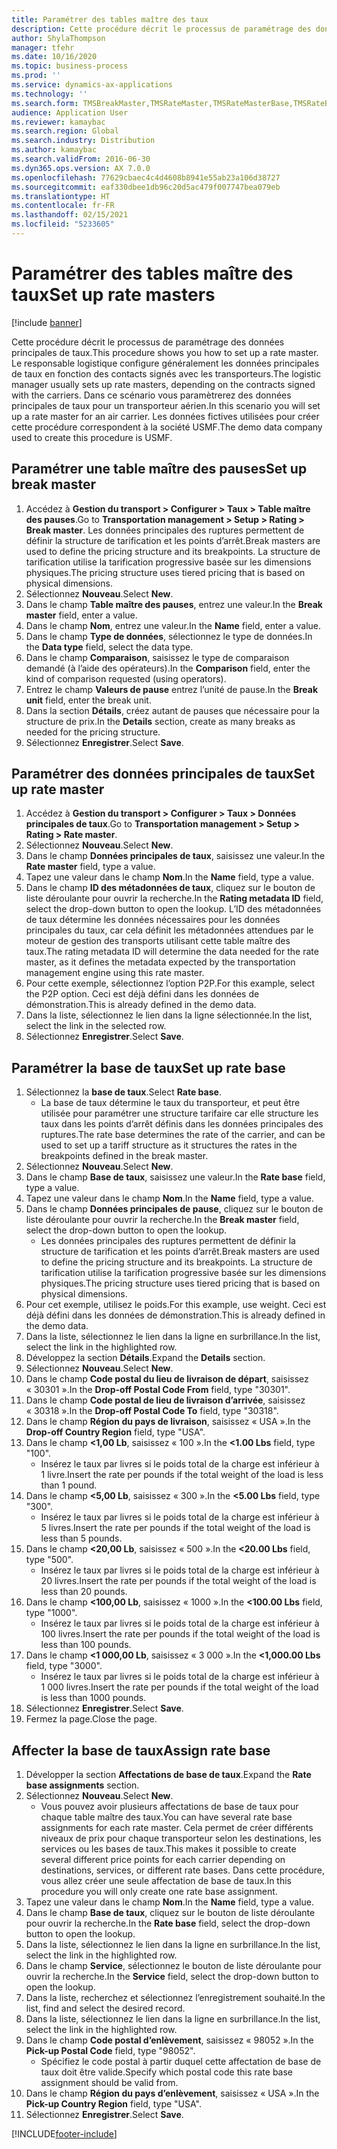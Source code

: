 ```yaml
---
title: Paramétrer des tables maître des taux
description: Cette procédure décrit le processus de paramétrage des données principales de taux.
author: ShylaThompson
manager: tfehr
ms.date: 10/16/2020
ms.topic: business-process
ms.prod: ''
ms.service: dynamics-ax-applications
ms.technology: ''
ms.search.form: TMSBreakMaster,TMSRateMaster,TMSRateMasterBase,TMSRateBaseType, TMSRouteWorkbench
audience: Application User
ms.reviewer: kamaybac
ms.search.region: Global
ms.search.industry: Distribution
ms.author: kamaybac
ms.search.validFrom: 2016-06-30
ms.dyn365.ops.version: AX 7.0.0
ms.openlocfilehash: 77629cbaec4c4d4608b8941e55ab23a106d38727
ms.sourcegitcommit: eaf330dbee1db96c20d5ac479f007747bea079eb
ms.translationtype: HT
ms.contentlocale: fr-FR
ms.lasthandoff: 02/15/2021
ms.locfileid: "5233605"
---
```

# <a name="set-up-rate-masters"></a><span data-ttu-id="404ce-103">Paramétrer des tables maître des taux</span><span class="sxs-lookup"><span data-stu-id="404ce-103">Set up rate masters</span></span>

[!include [banner](../../includes/banner.md)]

<span data-ttu-id="404ce-104">Cette procédure décrit le processus de paramétrage des données principales de taux.</span><span class="sxs-lookup"><span data-stu-id="404ce-104">This procedure shows you how to set up a rate master.</span></span> <span data-ttu-id="404ce-105">Le responsable logistique configure généralement les données principales de taux en fonction des contacts signés avec les transporteurs.</span><span class="sxs-lookup"><span data-stu-id="404ce-105">The logistic manager usually sets up rate masters, depending on the contracts signed with the carriers.</span></span> <span data-ttu-id="404ce-106">Dans ce scénario vous paramètrerez des données principales de taux pour un transporteur aérien.</span><span class="sxs-lookup"><span data-stu-id="404ce-106">In this scenario you will set up a rate master for an air carrier.</span></span> <span data-ttu-id="404ce-107">Les données fictives utilisées pour créer cette procédure correspondent à la société USMF.</span><span class="sxs-lookup"><span data-stu-id="404ce-107">The demo data company used to create this procedure is USMF.</span></span>

## <a name="set-up-break-master"></a><span data-ttu-id="404ce-108">Paramétrer une table maître des pauses</span><span class="sxs-lookup"><span data-stu-id="404ce-108">Set up break master</span></span>

1. <span data-ttu-id="404ce-109">Accédez à **Gestion du transport > Configurer > Taux > Table maître des pauses**.</span><span class="sxs-lookup"><span data-stu-id="404ce-109">Go to **Transportation management > Setup > Rating > Break master**.</span></span> <span data-ttu-id="404ce-110">Les données principales des ruptures permettent de définir la structure de tarification et les points d’arrêt.</span><span class="sxs-lookup"><span data-stu-id="404ce-110">Break masters are used to define the pricing structure and its breakpoints.</span></span> <span data-ttu-id="404ce-111">La structure de tarification utilise la tarification progressive basée sur les dimensions physiques.</span><span class="sxs-lookup"><span data-stu-id="404ce-111">The pricing structure uses tiered pricing that is based on physical dimensions.</span></span>  
1. <span data-ttu-id="404ce-112">Sélectionnez **Nouveau**.</span><span class="sxs-lookup"><span data-stu-id="404ce-112">Select **New**.</span></span>
1. <span data-ttu-id="404ce-113">Dans le champ **Table maître des pauses**, entrez une valeur.</span><span class="sxs-lookup"><span data-stu-id="404ce-113">In the **Break master** field, enter a value.</span></span>
1. <span data-ttu-id="404ce-114">Dans le champ **Nom**, entrez une valeur.</span><span class="sxs-lookup"><span data-stu-id="404ce-114">In the **Name** field, enter a value.</span></span>
1. <span data-ttu-id="404ce-115">Dans le champ **Type de données**, sélectionnez le type de données.</span><span class="sxs-lookup"><span data-stu-id="404ce-115">In the **Data type** field, select the data type.</span></span>
1. <span data-ttu-id="404ce-116">Dans le champ **Comparaison**, saisissez le type de comparaison demandé (à l’aide des opérateurs).</span><span class="sxs-lookup"><span data-stu-id="404ce-116">In the **Comparison** field, enter the kind of comparison requested (using operators).</span></span>
1. <span data-ttu-id="404ce-117">Entrez le champ **Valeurs de pause** entrez l’unité de pause.</span><span class="sxs-lookup"><span data-stu-id="404ce-117">In the **Break unit** field, enter the break unit.</span></span>
1. <span data-ttu-id="404ce-118">Dans la section **Détails**, créez autant de pauses que nécessaire pour la structure de prix.</span><span class="sxs-lookup"><span data-stu-id="404ce-118">In the **Details** section, create as many breaks as needed for the pricing structure.</span></span>
1. <span data-ttu-id="404ce-119">Sélectionnez **Enregistrer**.</span><span class="sxs-lookup"><span data-stu-id="404ce-119">Select **Save**.</span></span>

## <a name="set-up-rate-master"></a><span data-ttu-id="404ce-120">Paramétrer des données principales de taux</span><span class="sxs-lookup"><span data-stu-id="404ce-120">Set up rate master</span></span>

1. <span data-ttu-id="404ce-121">Accédez à **Gestion du transport > Configurer > Taux > Données principales de taux**.</span><span class="sxs-lookup"><span data-stu-id="404ce-121">Go to **Transportation management > Setup > Rating > Rate master**.</span></span>
1. <span data-ttu-id="404ce-122">Sélectionnez **Nouveau**.</span><span class="sxs-lookup"><span data-stu-id="404ce-122">Select **New**.</span></span>
1. <span data-ttu-id="404ce-123">Dans le champ **Données principales de taux**, saisissez une valeur.</span><span class="sxs-lookup"><span data-stu-id="404ce-123">In the **Rate master** field, type a value.</span></span>
1. <span data-ttu-id="404ce-124">Tapez une valeur dans le champ **Nom**.</span><span class="sxs-lookup"><span data-stu-id="404ce-124">In the **Name** field, type a value.</span></span>
1. <span data-ttu-id="404ce-125">Dans le champ **ID des métadonnées de taux**, cliquez sur le bouton de liste déroulante pour ouvrir la recherche.</span><span class="sxs-lookup"><span data-stu-id="404ce-125">In the **Rating metadata ID** field, select the drop-down button to open the lookup.</span></span> <span data-ttu-id="404ce-126">L’ID des métadonnées de taux détermine les données nécessaires pour les données principales du taux, car cela définit les métadonnées attendues par le moteur de gestion des transports utilisant cette table maître des taux.</span><span class="sxs-lookup"><span data-stu-id="404ce-126">The rating metadata ID will determine the data needed for the rate master, as it defines the metadata expected by the transportation management engine using this rate master.</span></span>  
1. <span data-ttu-id="404ce-127">Pour cette exemple, sélectionnez l’option P2P.</span><span class="sxs-lookup"><span data-stu-id="404ce-127">For this example, select the P2P option.</span></span> <span data-ttu-id="404ce-128">Ceci est déjà défini dans les données de démonstration.</span><span class="sxs-lookup"><span data-stu-id="404ce-128">This is already defined in the demo data.</span></span>
1. <span data-ttu-id="404ce-129">Dans la liste, sélectionnez le lien dans la ligne sélectionnée.</span><span class="sxs-lookup"><span data-stu-id="404ce-129">In the list, select the link in the selected row.</span></span>
1. <span data-ttu-id="404ce-130">Sélectionnez **Enregistrer**.</span><span class="sxs-lookup"><span data-stu-id="404ce-130">Select **Save**.</span></span>

## <a name="set-up-rate-base"></a><span data-ttu-id="404ce-131">Paramétrer la base de taux</span><span class="sxs-lookup"><span data-stu-id="404ce-131">Set up rate base</span></span>

1. <span data-ttu-id="404ce-132">Sélectionnez la **base de taux**.</span><span class="sxs-lookup"><span data-stu-id="404ce-132">Select **Rate base**.</span></span>
    * <span data-ttu-id="404ce-133">La base de taux détermine le taux du transporteur, et peut être utilisée pour paramétrer une structure tarifaire car elle structure les taux dans les points d’arrêt définis dans les données principales des ruptures.</span><span class="sxs-lookup"><span data-stu-id="404ce-133">The rate base determines the rate of the carrier, and can be used to set up a tariff structure as it structures the rates in the breakpoints defined in the break master.</span></span>  
2. <span data-ttu-id="404ce-134">Sélectionnez **Nouveau**.</span><span class="sxs-lookup"><span data-stu-id="404ce-134">Select **New**.</span></span>
3. <span data-ttu-id="404ce-135">Dans le champ **Base de taux**, saisissez une valeur.</span><span class="sxs-lookup"><span data-stu-id="404ce-135">In the **Rate base** field, type a value.</span></span>
4. <span data-ttu-id="404ce-136">Tapez une valeur dans le champ **Nom**.</span><span class="sxs-lookup"><span data-stu-id="404ce-136">In the **Name** field, type a value.</span></span>
5. <span data-ttu-id="404ce-137">Dans le champ **Données principales de pause**, cliquez sur le bouton de liste déroulante pour ouvrir la recherche.</span><span class="sxs-lookup"><span data-stu-id="404ce-137">In the **Break master** field, select the drop-down button to open the lookup.</span></span>
    * <span data-ttu-id="404ce-138">Les données principales des ruptures permettent de définir la structure de tarification et les points d’arrêt.</span><span class="sxs-lookup"><span data-stu-id="404ce-138">Break masters are used to define the pricing structure and its breakpoints.</span></span> <span data-ttu-id="404ce-139">La structure de tarification utilise la tarification progressive basée sur les dimensions physiques.</span><span class="sxs-lookup"><span data-stu-id="404ce-139">The pricing structure uses tiered pricing that is based on physical dimensions.</span></span>  
6. <span data-ttu-id="404ce-140">Pour cet exemple, utilisez le poids.</span><span class="sxs-lookup"><span data-stu-id="404ce-140">For this example, use weight.</span></span> <span data-ttu-id="404ce-141">Ceci est déjà défini dans les données de démonstration.</span><span class="sxs-lookup"><span data-stu-id="404ce-141">This is already defined in the demo data.</span></span>
7. <span data-ttu-id="404ce-142">Dans la liste, sélectionnez le lien dans la ligne en surbrillance.</span><span class="sxs-lookup"><span data-stu-id="404ce-142">In the list, select the link in the highlighted row.</span></span>
8. <span data-ttu-id="404ce-143">Développez la section **Détails**.</span><span class="sxs-lookup"><span data-stu-id="404ce-143">Expand the **Details** section.</span></span>
9. <span data-ttu-id="404ce-144">Sélectionnez **Nouveau**.</span><span class="sxs-lookup"><span data-stu-id="404ce-144">Select **New**.</span></span>
10. <span data-ttu-id="404ce-145">Dans le champ **Code postal du lieu de livraison de départ**, saisissez « 30301 ».</span><span class="sxs-lookup"><span data-stu-id="404ce-145">In the **Drop-off Postal Code From** field, type "30301".</span></span>
11. <span data-ttu-id="404ce-146">Dans le champ **Code postal de lieu de livraison d’arrivée**, saisissez « 30318 ».</span><span class="sxs-lookup"><span data-stu-id="404ce-146">In the **Drop-off Postal Code To** field, type "30318".</span></span>
12. <span data-ttu-id="404ce-147">Dans le champ **Région du pays de livraison**, saisissez « USA ».</span><span class="sxs-lookup"><span data-stu-id="404ce-147">In the **Drop-off Country Region** field, type "USA".</span></span>
13. <span data-ttu-id="404ce-148">Dans le champ **<1,00 Lb**, saisissez « 100 ».</span><span class="sxs-lookup"><span data-stu-id="404ce-148">In the **<1.00 Lbs** field, type "100".</span></span>
    * <span data-ttu-id="404ce-149">Insérez le taux par livres si le poids total de la charge est inférieur à 1 livre.</span><span class="sxs-lookup"><span data-stu-id="404ce-149">Insert the rate per pounds if the total weight of the load is less than 1 pound.</span></span>  
14. <span data-ttu-id="404ce-150">Dans le champ **<5,00 Lb**, saisissez « 300 ».</span><span class="sxs-lookup"><span data-stu-id="404ce-150">In the **<5.00 Lbs** field, type "300".</span></span>
    * <span data-ttu-id="404ce-151">Insérez le taux par livres si le poids total de la charge est inférieur à 5 livres.</span><span class="sxs-lookup"><span data-stu-id="404ce-151">Insert the rate per pounds if the total weight of the load is less than 5 pounds.</span></span>  
15. <span data-ttu-id="404ce-152">Dans le champ **<20,00 Lb**, saisissez « 500 ».</span><span class="sxs-lookup"><span data-stu-id="404ce-152">In the **<20.00 Lbs** field, type "500".</span></span>
    * <span data-ttu-id="404ce-153">Insérez le taux par livres si le poids total de la charge est inférieur à 20 livres.</span><span class="sxs-lookup"><span data-stu-id="404ce-153">Insert the rate per pounds if the total weight of the load is less than 20 pounds.</span></span>  
16. <span data-ttu-id="404ce-154">Dans le champ **<100,00 Lb**, saisissez « 1000 ».</span><span class="sxs-lookup"><span data-stu-id="404ce-154">In the **<100.00 Lbs** field, type "1000".</span></span>
    * <span data-ttu-id="404ce-155">Insérez le taux par livres si le poids total de la charge est inférieur à 100 livres.</span><span class="sxs-lookup"><span data-stu-id="404ce-155">Insert the rate per pounds if the total weight of the load is less than 100 pounds.</span></span>  
17. <span data-ttu-id="404ce-156">Dans le champ **<1 000,00 Lb**, saisissez « 3 000 ».</span><span class="sxs-lookup"><span data-stu-id="404ce-156">In the **<1,000.00 Lbs** field, type "3000".</span></span>
    * <span data-ttu-id="404ce-157">Insérez le taux par livres si le poids total de la charge est inférieur à 1 000 livres.</span><span class="sxs-lookup"><span data-stu-id="404ce-157">Insert the rate per pounds if the total weight of the load is less than 1000 pounds.</span></span>  
18. <span data-ttu-id="404ce-158">Sélectionnez **Enregistrer**.</span><span class="sxs-lookup"><span data-stu-id="404ce-158">Select **Save**.</span></span>
19. <span data-ttu-id="404ce-159">Fermez la page.</span><span class="sxs-lookup"><span data-stu-id="404ce-159">Close the page.</span></span>

## <a name="assign-rate-base"></a><span data-ttu-id="404ce-160">Affecter la base de taux</span><span class="sxs-lookup"><span data-stu-id="404ce-160">Assign rate base</span></span>

1. <span data-ttu-id="404ce-161">Développer la section **Affectations de base de taux**.</span><span class="sxs-lookup"><span data-stu-id="404ce-161">Expand the **Rate base assignments** section.</span></span>
2. <span data-ttu-id="404ce-162">Sélectionnez **Nouveau**.</span><span class="sxs-lookup"><span data-stu-id="404ce-162">Select **New**.</span></span>
    * <span data-ttu-id="404ce-163">Vous pouvez avoir plusieurs affectations de base de taux pour chaque table maître des taux.</span><span class="sxs-lookup"><span data-stu-id="404ce-163">You can have several rate base assignments for each rate master.</span></span> <span data-ttu-id="404ce-164">Cela permet de créer différents niveaux de prix pour chaque transporteur selon les destinations, les services ou les bases de taux.</span><span class="sxs-lookup"><span data-stu-id="404ce-164">This makes it possible to create several different price points for each carrier depending on destinations, services, or different rate bases.</span></span> <span data-ttu-id="404ce-165">Dans cette procédure, vous allez créer une seule affectation de base de taux.</span><span class="sxs-lookup"><span data-stu-id="404ce-165">In this procedure you will only create one rate base assignment.</span></span>  
3. <span data-ttu-id="404ce-166">Tapez une valeur dans le champ **Nom**.</span><span class="sxs-lookup"><span data-stu-id="404ce-166">In the **Name** field, type a value.</span></span>
4. <span data-ttu-id="404ce-167">Dans le champ **Base de taux**, cliquez sur le bouton de liste déroulante pour ouvrir la recherche.</span><span class="sxs-lookup"><span data-stu-id="404ce-167">In the **Rate base** field, select the drop-down button to open the lookup.</span></span>
5. <span data-ttu-id="404ce-168">Dans la liste, sélectionnez le lien dans la ligne en surbrillance.</span><span class="sxs-lookup"><span data-stu-id="404ce-168">In the list, select the link in the highlighted row.</span></span>
6. <span data-ttu-id="404ce-169">Dans le champ **Service**, sélectionnez le bouton de liste déroulante pour ouvrir la recherche.</span><span class="sxs-lookup"><span data-stu-id="404ce-169">In the **Service** field, select the drop-down button to open the lookup.</span></span>
7. <span data-ttu-id="404ce-170">Dans la liste, recherchez et sélectionnez l’enregistrement souhaité.</span><span class="sxs-lookup"><span data-stu-id="404ce-170">In the list, find and select the desired record.</span></span>
8. <span data-ttu-id="404ce-171">Dans la liste, sélectionnez le lien dans la ligne en surbrillance.</span><span class="sxs-lookup"><span data-stu-id="404ce-171">In the list, select the link in the highlighted row.</span></span>
9. <span data-ttu-id="404ce-172">Dans le champ **Code postal d’enlèvement**, saisissez « 98052 ».</span><span class="sxs-lookup"><span data-stu-id="404ce-172">In the **Pick-up Postal Code** field, type "98052".</span></span>
    * <span data-ttu-id="404ce-173">Spécifiez le code postal à partir duquel cette affectation de base de taux doit être valide.</span><span class="sxs-lookup"><span data-stu-id="404ce-173">Specify which postal code this rate base assignment should be valid from.</span></span>
10. <span data-ttu-id="404ce-174">Dans le champ **Région du pays d’enlèvement**, saisissez « USA ».</span><span class="sxs-lookup"><span data-stu-id="404ce-174">In the **Pick-up Country Region** field, type "USA".</span></span>
11. <span data-ttu-id="404ce-175">Sélectionnez **Enregistrer**.</span><span class="sxs-lookup"><span data-stu-id="404ce-175">Select **Save**.</span></span>


[!INCLUDE[footer-include](../../../includes/footer-banner.md)]